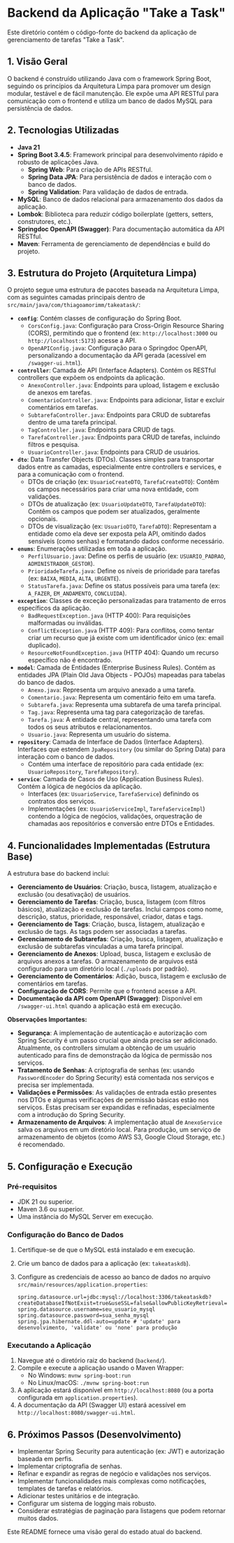 # Backend da Aplicação "Take a Task"

Este diretório contém o código-fonte do backend da aplicação de gerenciamento de tarefas "Take a Task".

## 1. Visão Geral

O backend é construído utilizando Java com o framework Spring Boot, seguindo os princípios da Arquitetura Limpa para promover um design modular, testável e de fácil manutenção. Ele expõe uma API RESTful para comunicação com o frontend e utiliza um banco de dados MySQL para persistência de dados.

## 2. Tecnologias Utilizadas

-   **Java 21**
-   **Spring Boot 3.4.5**: Framework principal para desenvolvimento rápido e robusto de aplicações Java.
    -   **Spring Web**: Para criação de APIs RESTful.
    -   **Spring Data JPA**: Para persistência de dados e interação com o banco de dados.
    -   **Spring Validation**: Para validação de dados de entrada.
-   **MySQL**: Banco de dados relacional para armazenamento dos dados da aplicação.
-   **Lombok**: Biblioteca para reduzir código boilerplate (getters, setters, construtores, etc.).
-   **Springdoc OpenAPI (Swagger)**: Para documentação automática da API RESTful.
-   **Maven**: Ferramenta de gerenciamento de dependências e build do projeto.

## 3. Estrutura do Projeto (Arquitetura Limpa)

O projeto segue uma estrutura de pacotes baseada na Arquitetura Limpa, com as seguintes camadas principais dentro de `src/main/java/com/thiagoamorimm/takeatask/`:

-   **`config`**: Contém classes de configuração do Spring Boot.
    -   `CorsConfig.java`: Configuração para Cross-Origin Resource Sharing (CORS), permitindo que o frontend (ex: `http://localhost:3000` ou `http://localhost:5173`) acesse a API.
    -   `OpenAPIConfig.java`: Configuração para o Springdoc OpenAPI, personalizando a documentação da API gerada (acessível em `/swagger-ui.html`).
-   **`controller`**: Camada de API (Interface Adapters). Contém os RESTful controllers que expõem os endpoints da aplicação.
    -   `AnexoController.java`: Endpoints para upload, listagem e exclusão de anexos em tarefas.
    -   `ComentarioController.java`: Endpoints para adicionar, listar e excluir comentários em tarefas.
    -   `SubtarefaController.java`: Endpoints para CRUD de subtarefas dentro de uma tarefa principal.
    -   `TagController.java`: Endpoints para CRUD de tags.
    -   `TarefaController.java`: Endpoints para CRUD de tarefas, incluindo filtros e pesquisa.
    -   `UsuarioController.java`: Endpoints para CRUD de usuários.
-   **`dto`**: Data Transfer Objects (DTOs). Classes simples para transportar dados entre as camadas, especialmente entre controllers e services, e para a comunicação com o frontend.
    -   DTOs de criação (ex: `UsuarioCreateDTO`, `TarefaCreateDTO`): Contêm os campos necessários para criar uma nova entidade, com validações.
    -   DTOs de atualização (ex: `UsuarioUpdateDTO`, `TarefaUpdateDTO`): Contêm os campos que podem ser atualizados, geralmente opcionais.
    -   DTOs de visualização (ex: `UsuarioDTO`, `TarefaDTO`): Representam a entidade como ela deve ser exposta pela API, omitindo dados sensíveis (como senhas) e formatando dados conforme necessário.
-   **`enums`**: Enumerações utilizadas em toda a aplicação.
    -   `PerfilUsuario.java`: Define os perfis de usuário (ex: `USUARIO_PADRAO`, `ADMINISTRADOR_GESTOR`).
    -   `PrioridadeTarefa.java`: Define os níveis de prioridade para tarefas (ex: `BAIXA`, `MEDIA`, `ALTA`, `URGENTE`).
    -   `StatusTarefa.java`: Define os status possíveis para uma tarefa (ex: `A_FAZER`, `EM_ANDAMENTO`, `CONCLUIDA`).
-   **`exception`**: Classes de exceção personalizadas para tratamento de erros específicos da aplicação.
    -   `BadRequestException.java` (HTTP 400): Para requisições malformadas ou inválidas.
    -   `ConflictException.java` (HTTP 409): Para conflitos, como tentar criar um recurso que já existe com um identificador único (ex: email duplicado).
    -   `ResourceNotFoundException.java` (HTTP 404): Quando um recurso específico não é encontrado.
-   **`model`**: Camada de Entidades (Enterprise Business Rules). Contém as entidades JPA (Plain Old Java Objects - POJOs) mapeadas para tabelas do banco de dados.
    -   `Anexo.java`: Representa um arquivo anexado a uma tarefa.
    -   `Comentario.java`: Representa um comentário feito em uma tarefa.
    -   `Subtarefa.java`: Representa uma subtarefa de uma tarefa principal.
    -   `Tag.java`: Representa uma tag para categorização de tarefas.
    -   `Tarefa.java`: A entidade central, representando uma tarefa com todos os seus atributos e relacionamentos.
    -   `Usuario.java`: Representa um usuário do sistema.
-   **`repository`**: Camada de Interface de Dados (Interface Adapters). Interfaces que estendem `JpaRepository` (ou similar do Spring Data) para interação com o banco de dados.
    -   Contém uma interface de repositório para cada entidade (ex: `UsuarioRepository`, `TarefaRepository`).
-   **`service`**: Camada de Casos de Uso (Application Business Rules). Contém a lógica de negócios da aplicação.
    -   Interfaces (ex: `UsuarioService`, `TarefaService`) definindo os contratos dos serviços.
    -   Implementações (ex: `UsuarioServiceImpl`, `TarefaServiceImpl`) contendo a lógica de negócios, validações, orquestração de chamadas aos repositórios e conversão entre DTOs e Entidades.

## 4. Funcionalidades Implementadas (Estrutura Base)

A estrutura base do backend inclui:

-   **Gerenciamento de Usuários**: Criação, busca, listagem, atualização e exclusão (ou desativação) de usuários.
-   **Gerenciamento de Tarefas**: Criação, busca, listagem (com filtros básicos), atualização e exclusão de tarefas. Inclui campos como nome, descrição, status, prioridade, responsável, criador, datas e tags.
-   **Gerenciamento de Tags**: Criação, busca, listagem, atualização e exclusão de tags. As tags podem ser associadas a tarefas.
-   **Gerenciamento de Subtarefas**: Criação, busca, listagem, atualização e exclusão de subtarefas vinculadas a uma tarefa principal.
-   **Gerenciamento de Anexos**: Upload, busca, listagem e exclusão de arquivos anexos a tarefas. O armazenamento de arquivos está configurado para um diretório local (`./uploads` por padrão).
-   **Gerenciamento de Comentários**: Adição, busca, listagem e exclusão de comentários em tarefas.
-   **Configuração de CORS**: Permite que o frontend acesse a API.
-   **Documentação da API com OpenAPI (Swagger)**: Disponível em `/swagger-ui.html` quando a aplicação está em execução.

**Observações Importantes:**

-   **Segurança**: A implementação de autenticação e autorização com Spring Security é um passo crucial que ainda precisa ser adicionado. Atualmente, os controllers simulam a obtenção de um usuário autenticado para fins de demonstração da lógica de permissão nos serviços.
-   **Tratamento de Senhas**: A criptografia de senhas (ex: usando `PasswordEncoder` do Spring Security) está comentada nos serviços e precisa ser implementada.
-   **Validações e Permissões**: As validações de entrada estão presentes nos DTOs e algumas verificações de permissão básicas estão nos serviços. Estas precisam ser expandidas e refinadas, especialmente com a introdução do Spring Security.
-   **Armazenamento de Arquivos**: A implementação atual de `AnexoService` salva os arquivos em um diretório local. Para produção, um serviço de armazenamento de objetos (como AWS S3, Google Cloud Storage, etc.) é recomendado.

## 5. Configuração e Execução

### Pré-requisitos

-   JDK 21 ou superior.
-   Maven 3.6 ou superior.
-   Uma instância do MySQL Server em execução.

### Configuração do Banco de Dados

1.  Certifique-se de que o MySQL está instalado e em execução.
2.  Crie um banco de dados para a aplicação (ex: `takeataskdb`).
3.  Configure as credenciais de acesso ao banco de dados no arquivo `src/main/resources/application.properties`:

    ```properties
    spring.datasource.url=jdbc:mysql://localhost:3306/takeataskdb?createDatabaseIfNotExist=true&useSSL=false&allowPublicKeyRetrieval=true
    spring.datasource.username=seu_usuario_mysql
    spring.datasource.password=sua_senha_mysql
    spring.jpa.hibernate.ddl-auto=update # 'update' para desenvolvimento, 'validate' ou 'none' para produção
    ```

### Executando a Aplicação

1.  Navegue até o diretório raiz do backend (`backend/`).
2.  Compile e execute a aplicação usando o Maven Wrapper:
    -   No Windows: `mvnw spring-boot:run`
    -   No Linux/macOS: `./mvnw spring-boot:run`
3.  A aplicação estará disponível em `http://localhost:8080` (ou a porta configurada em `application.properties`).
4.  A documentação da API (Swagger UI) estará acessível em `http://localhost:8080/swagger-ui.html`.

## 6. Próximos Passos (Desenvolvimento)

-   Implementar Spring Security para autenticação (ex: JWT) e autorização baseada em perfis.
-   Implementar criptografia de senhas.
-   Refinar e expandir as regras de negócio e validações nos serviços.
-   Implementar funcionalidades mais complexas como notificações, templates de tarefas e relatórios.
-   Adicionar testes unitários e de integração.
-   Configurar um sistema de logging mais robusto.
-   Considerar estratégias de paginação para listagens que podem retornar muitos dados.

Este README fornece uma visão geral do estado atual do backend.
